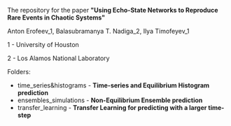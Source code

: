 The repository for the paper <b>"Using Echo-State Networks to Reproduce Rare Events in Chaotic Systems"</b>

Anton Erofeev_1, Balasubramanya T. Nadiga_2, Ilya Timofeyev_1

1 - University of Houston 

2 - Los Alamos National Laboratory

Folders:
- time_series&histograms - <b>Time-series and Equilibrium Histogram prediction</b>
- ensembles_simulations - <b>Non-Equilibrium Ensemble prediction</b>
- transfer_learning - <b>Transfer Learning for predicting with a larger time-step</b>
